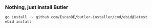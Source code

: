### Nothing, just install Butler

```bash
go install -v github.com/EscanBE/butler-installer/cmd/ebid@latest
ebid install
```